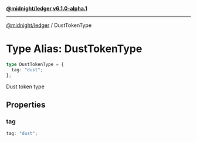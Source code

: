 [**@midnight/ledger v6.1.0-alpha.1**](../README.md)

***

[@midnight/ledger](../globals.md) / DustTokenType

# Type Alias: DustTokenType

```ts
type DustTokenType = {
  tag: "dust";
};
```

Dust token type

## Properties

### tag

```ts
tag: "dust";
```
